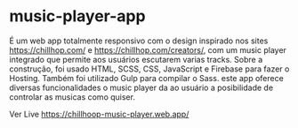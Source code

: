 # music-player-app
É um web app totalmente responsivo com o design inspirado nos sites https://chillhop.com/ e https://chillhop.com/creators/, 
com um music player integrado que permite aos usuários escutarem varias tracks.
Sobre a construção, foi usado HTML, SCSS, CSS, JavaScript e Firebase para fazer o Hosting. 
Também foi utilizado Gulp para compilar o Sass.
este app oferece diversas funcionalidades o music player da ao usuário a posibilidade de controlar as musicas como quiser.

Ver Live https://chillhoop-music-player.web.app/
